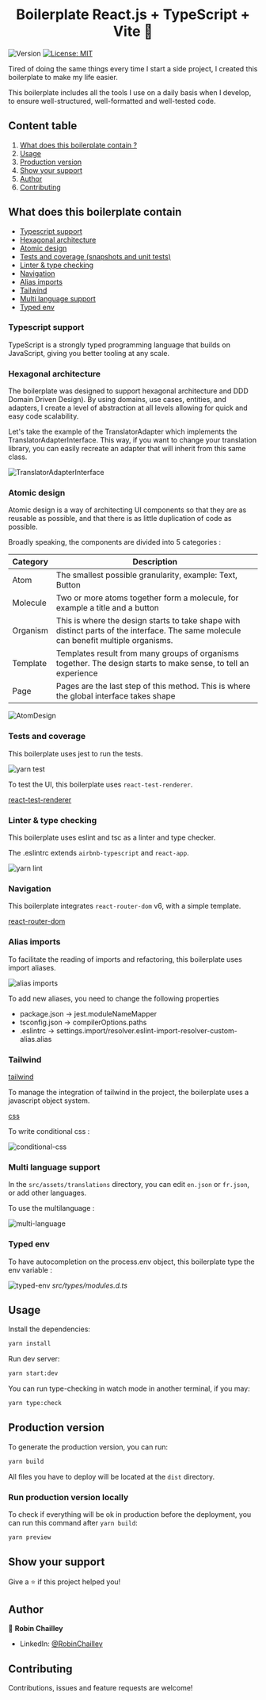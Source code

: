 
<h1 align="center">Boilerplate React.js + TypeScript + Vite 👋</h1>
<p>
  <img alt="Version" src="https://img.shields.io/badge/version-0.0.0-blue.svg?cacheSeconds=2592000" />
  <a href="#" target="_blank">
    <img alt="License: MIT" src="https://img.shields.io/badge/License-MIT-yellow.svg" />
  </a>
</p>

Tired of doing the same things every time I start a side project,
I created this boilerplate to make my life easier.

This boilerplate includes all the tools I use on a daily basis when I develop,
to ensure well-structured, well-formatted and well-tested code.


## Content table

1. [What does this boilerplate contain ?](#what-does-this-boilerplate-contain)
2. [Usage](#usage)
3. [Production version](#production-version)
4. [Show your support](#show-your-support)
5. [Author](#author)
6. [Contributing](#contributing)


## What does this boilerplate contain

- [Typescript support](#typescript-support)
- [Hexagonal architecture](#hexagonal-architecture)
- [Atomic design](#atomic-design)
- [Tests and coverage (snapshots and unit tests)](#tests-and-coverage)
- [Linter & type checking](#linter-&-type-checking)
- [Navigation](#navigation)
- [Alias imports](#alias-imports)
- [Tailwind](#tailwind)
- [Multi language support](#multi-language-support)
- [Typed env](#typed-env)

### Typescript support

TypeScript is a strongly typed programming language
that builds on JavaScript, giving you better tooling at any scale.

### Hexagonal architecture

The boilerplate was designed to support hexagonal architecture and DDD
Domain Driven Design). By using domains, use cases, entities, and adapters,
I create a level of abstraction at all levels allowing for quick and easy
code scalability.

Let's take the example of the TranslatorAdapter which implements the
TranslatorAdapterInterface. This way, if you want to change your translation library, you can easily
recreate an adapter that will inherit from this same class.

![TranslatorAdapterInterface](./readme-assets/translator-adapter-interface.png)

### Atomic design

Atomic design is a way of architecting UI components so that they are
as reusable as possible, and that there is as little duplication
of code as possible.

Broadly speaking, the components are divided into 5 categories :


| Category  |  Description       |
|-----------|--------------------|
| Atom      | The smallest possible granularity, example: Text, Button |
| Molecule  | Two or more atoms together form a molecule, for example a title and a button |
| Organism  | This is where the design starts to take shape with distinct parts of the interface. The same molecule can benefit multiple organisms. |
| Template  | Templates result from many groups of organisms together. The design starts to make sense, to tell an experience |
| Page      | Pages are the last step of this method. This is where the global interface takes shape |

![AtomDesign](./readme-assets/atomic-design.png)

### Tests and coverage

This boilerplate uses jest to run the tests.

![yarn test](./readme-assets/jest.png)

To test the UI, this boilerplate uses `react-test-renderer`.

[react-test-renderer](https://reactjs.org/docs/test-renderer.html)

### Linter & type checking

This boilerplate uses eslint and tsc as a linter and type checker.

The .eslintrc extends `airbnb-typescript` and `react-app`.

![yarn lint](./readme-assets/linter.png)

### Navigation

This boilerplate integrates `react-router-dom` v6, with a simple template.

[react-router-dom](https://reactrouter.com/en/main)

### Alias imports

To facilitate the reading of imports and refactoring,
this boilerplate uses import aliases.

![alias imports](./readme-assets/alias-imports.png)

To add new aliases, you need to change the following properties

- package.json -> jest.moduleNameMapper
- tsconfig.json -> compilerOptions.paths
- .eslintrc -> settings.import/resolver.eslint-import-resolver-custom-alias.alias

### Tailwind

[tailwind](https://tailwindcss.com/)

To manage the integration of tailwind in the project, the boilerplate
uses a javascript object system.

[css](./readme-assets/css.png)

To write conditional css :

![conditional-css](./readme-assets/conditional-css.png)

### Multi language support

In the `src/assets/translations` directory, you can edit `en.json` or `fr.json`,
or add other languages.

To use the multilanguage :

![multi-language](./readme-assets/multi-language.png)

### Typed env

To have autocompletion on the process.env object,
this boilerplate type the env variable :


![typed-env](./readme-assets/typed-env.png)
*src/types/modules.d.ts*


## Usage

Install the dependencies:

```sh
yarn install
```

Run dev server:

```sh
yarn start:dev
```

You can run type-checking in watch mode in another terminal, if you may:

```sh
yarn type:check
```

## Production version

To generate the production version, you can run:

```sh
yarn build
```

All files you have to deploy will be located at the `dist` directory.

### Run production version locally

To check if everything will be ok in production before the deployment, you can run this command
after `yarn build`:

```sh
yarn preview
```

## Show your support

Give a ⭐️ if this project helped you!

## Author

👤 **Robin Chailley**
- LinkedIn: [@RobinChailley](https://www.linkedin.com/in/robin-chailley/)


## Contributing

Contributions, issues and feature requests are welcome!

